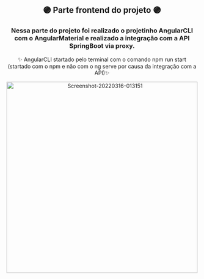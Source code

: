 <div align="center">

## 🟣 Parte frontend do projeto 🟣

### Nessa parte do projeto foi realizado o projetinho AngularCLI com o AngularMaterial e realizado a integração com a API SpringBoot via proxy.

✨ AngularCLI startado pelo terminal com o comando npm run start (startado com o npm e não com o ng serve por causa da integração com a API)✨

<a href="https://ibb.co/ww1gLRr">
  <img height= "500" src="https://i.ibb.co/RBWbS94/Screenshot-20220316-013151.png" alt="Screenshot-20220316-013151" border="0" /></a>
</div>
